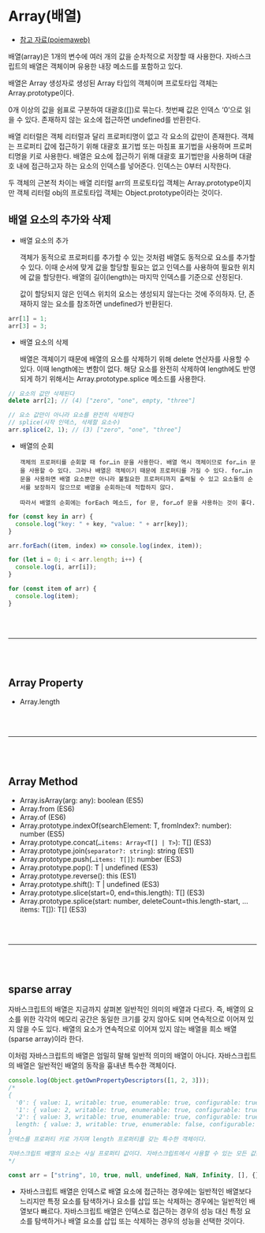 # Array(배열)

- [참고 자료(poiemaweb)](https://poiemaweb.com/js-array)

배열(array)은 1개의 변수에 여러 개의 값을 순차적으로 저장할 때 사용한다. 자바스크립트의 배열은 객체이며 유용한 내장 메소드를 포함하고 있다.

배열은 Array 생성자로 생성된 Array 타입의 객체이며 프로토타입 객체는 Array.prototype이다.

0개 이상의 값을 쉼표로 구분하여 대괄호([])로 묶는다. 첫번째 값은 인덱스 ‘0’으로 읽을 수 있다. 존재하지 않는 요소에 접근하면 undefined를 반환한다.

배열 리터럴은 객체 리터럴과 달리 프로퍼티명이 없고 각 요소의 값만이 존재한다. 객체는 프로퍼티 값에 접근하기 위해 대괄호 표기법 또는 마침표 표기법을 사용하며 프로퍼티명을 키로 사용한다. 배열은 요소에 접근하기 위해 대괄호 표기법만을 사용하며 대괄호 내에 접근하고자 하는 요소의 인덱스를 넣어준다. 인덱스는 0부터 시작한다.

두 객체의 근본적 차이는 배열 리터럴 arr의 프로토타입 객체는 Array.prototype이지만 객체 리터럴 obj의 프로토타입 객체는 Object.prototype이라는 것이다.

## 배열 요소의 추가와 삭제

- 배열 요소의 추가

  객체가 동적으로 프로퍼티를 추가할 수 있는 것처럼 배열도 동적으로 요소를 추가할 수 있다. 이때 순서에 맞게 값을 할당할 필요는 없고 인덱스를 사용하여 필요한 위치에 값을 할당한다. 배열의 길이(length)는 마지막 인덱스를 기준으로 산정된다.

  값이 할당되지 않은 인덱스 위치의 요소는 생성되지 않는다는 것에 주의하자. 단, 존재하지 않는 요소를 참조하면 undefined가 반환된다.

```js
arr[1] = 1;
arr[3] = 3;
```

- 배열 요소의 삭제

  배열은 객체이기 때문에 배열의 요소를 삭제하기 위해 delete 연산자를 사용할 수 있다. 이때 length에는 변함이 없다. 해당 요소를 완전히 삭제하여 length에도 반영되게 하기 위해서는 Array.prototype.splice 메소드를 사용한다.

```js
// 요소의 값만 삭제된다
delete arr[2]; // (4) ["zero", "one", empty, "three"]

// 요소 값만이 아니라 요소를 완전히 삭제한다
// splice(시작 인덱스, 삭제할 요소수)
arr.splice(2, 1); // (3) ["zero", "one", "three"]
```

- 배열의 순회

      객체의 프로퍼티를 순회할 때 for…in 문을 사용한다. 배열 역시 객체이므로 for…in 문을 사용할 수 있다. 그러나 배열은 객체이기 때문에 프로퍼티를 가질 수 있다. for…in 문을 사용하면 배열 요소뿐만 아니라 불필요한 프로퍼티까지 출력될 수 있고 요소들의 순서를 보장하지 않으므로 배열을 순회하는데 적합하지 않다.

      따라서 배열의 순회에는 forEach 메소드, for 문, for…of 문을 사용하는 것이 좋다.

```js
for (const key in arr) {
  console.log("key: " + key, "value: " + arr[key]);
}

arr.forEach((item, index) => console.log(index, item));

for (let i = 0; i < arr.length; i++) {
  console.log(i, arr[i]);
}

for (const item of arr) {
  console.log(item);
}
```

<br/><br/>

---

<br/><br/>

## Array Property

- Array.length

<br/><br/>

---

<br/><br/>

## Array Method

- Array.isArray(arg: any): boolean (ES5)
- Array.from (ES6)
- Array.of (ES6)
- Array.prototype.indexOf(searchElement: T, fromIndex?: number): number (ES5)
- Array.prototype.concat(`…items: Array<T[] | T>`): T[] (ES3)
- Array.prototype.join(`separator?: string`): string (ES1)
- Array.prototype.push(`…items: T[]`): number (ES3)
- Array.prototype.pop(): T | undefined (ES3)
- Array.prototype.reverse(): this (ES1)
- Array.prototype.shift(): T | undefined (ES3)
- Array.prototype.slice(start=0, end=this.length): T[] (ES3)
- Array.prototype.splice(start: number, deleteCount=this.length-start, …items: T[]): T[] (ES3)

<br/><br/>

---

<br/><br/>

## sparse array

자바스크립트의 배열은 지금까지 살펴본 일반적인 의미의 배열과 다르다. 즉, 배열의 요소를 위한 각각의 메모리 공간은 동일한 크기를 갖지 않아도 되며 연속적으로 이어져 있지 않을 수도 있다. 배열의 요소가 연속적으로 이어져 있지 않는 배열을 희소 배열(sparse array)이라 한다.

이처럼 자바스크립트의 배열은 엄밀히 말해 일반적 의미의 배열이 아니다. 자바스크립트의 배열은 일반적인 배열의 동작을 흉내낸 특수한 객체이다.

```js
console.log(Object.getOwnPropertyDescriptors([1, 2, 3]));
/*
{
  '0': { value: 1, writable: true, enumerable: true, configurable: true },
  '1': { value: 2, writable: true, enumerable: true, configurable: true },
  '2': { value: 3, writable: true, enumerable: true, configurable: true },
  length: { value: 3, writable: true, enumerable: false, configurable: false }
}
인덱스를 프로퍼티 키로 가지며 length 프로퍼티를 갖는 특수한 객체이다. 

자바스크립트 배열의 요소는 사실 프로퍼티 값이다. 자바스크립트에서 사용할 수 있는 모든 값은 객체의 프로퍼티 값이 될 수 있으므로 어떤 타입의 값이라도 배열의 요소가 될 수 있다.
*/

const arr = ["string", 10, true, null, undefined, NaN, Infinity, [], {}, function () {}];
```

- 자바스크립트 배열은 인덱스로 배열 요소에 접근하는 경우에는 일반적인 배열보다 느리지만 특정 요소를 탐색하거나 요소를 삽입 또는 삭제하는 경우에는 일반적인 배열보다 빠르다. 자바스크립트 배열은 인덱스로 접근하는 경우의 성능 대신 특정 요소를 탐색하거나 배열 요소를 삽입 또는 삭제하는 경우의 성능을 선택한 것이다.
